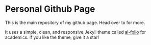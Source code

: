 # Personal Github Page

This is the main repository of my github page. Head over to [](obi-wan-shinobi.github.io) for more.

It uses a simple, clean, and responsive Jekyll theme called [al-folio](https://github.com/alshedivat/al-folio) for academics. If you like the theme, give it a star!
